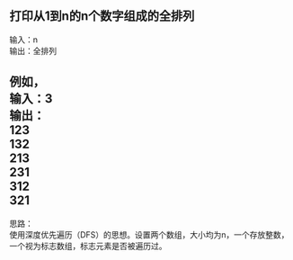 打印从1到n的n个数字组成的全排列  
-----------------------------  
输入：n   
输出：全排列  

例如，   
输入：3   
输出：   
123  
132   
213   
231   
312   
321  
-------------------------------  
思路：  
使用深度优先遍历（DFS）的思想。设置两个数组，大小均为n，一个存放整数，一个视为标志数组，标志元素是否被遍历过。
